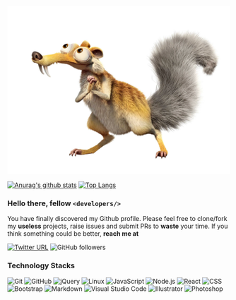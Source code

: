 [![Header](https://github.com/condinoaljoseph/condinoaljoseph/blob/master/507616.png)](https://www.facebook.com/aljoseph.condino)

[![Anurag's github stats](https://github-readme-stats.vercel.app/api?username=condinoaljoseph&theme=monokai&show_icons=true)](https://github.com/condinoaljoseph)
[![Top Langs](https://github-readme-stats.vercel.app/api/top-langs/?username=condinoaljoseph&layout=compact&theme=monokai)](https://github.com/condinoaljoseph)

### Hello there, fellow `<developers/>`
You have finally discovered my Github profile.
Please feel free to clone/fork my **useless** projects, raise issues and submit PRs to **waste** your time.
If you think something could be better, **reach me at**

[![Twitter URL](https://img.shields.io/twitter/url?label=%40condino_aj&style=social&url=https%3A%2F%2Ftwitter.com%2Fcondino_aj)](https://twitter.com/condino_aj)
![GitHub followers](https://img.shields.io/github/followers/condinoaljoseph?style=social)

### Technology Stacks
![Git](https://img.shields.io/badge/-Git-000000?style=flat&logo=git&logoColor=F05032)
![GitHub](https://img.shields.io/badge/-GitHub-000000?style=flat&logo=github&logoColor=FFFFFF)
![jQuery](https://img.shields.io/badge/-jQuery-000000?style=flat&logo=jQuery&logoColor=0769AD)
![Linux](https://img.shields.io/badge/-Linux-000000?style=flat&logo=linux&logoColor=FCC624)
![JavaScript](https://img.shields.io/badge/-JavaScript-333333?style=flat&logo=javascript)
![Node.js](https://img.shields.io/badge/-Node.js-000000?style=flat&logo=node.js&logoColor=339933)
![React](https://img.shields.io/badge/-React-000000?style=flat&logo=React&logoColor=61DAFB)
![CSS](https://img.shields.io/badge/-CSS-333333?style=flat&logo=CSS3&logoColor=1572B6)
![Bootstrap](https://img.shields.io/badge/-Bootstrap-333333?style=flat&logo=bootstrap&logoColor=563D7C)
![Markdown](https://img.shields.io/badge/-Markdown-333333?style=flat&logo=markdown)
![Visual Studio Code](https://img.shields.io/badge/-Visual%20Studio%20Code-333333?style=flat&logo=visual-studio-code&logoColor=007ACC)
![Illustrator](https://img.shields.io/badge/-Illustrator-333333?style=flat&logo=adobe-illustrator)
![Photoshop](https://img.shields.io/badge/-Photoshop-333333?style=flat&logo=adobe-photoshop)

<!--
**condinoaljoseph/condinoaljoseph** is a ✨ _special_ ✨ repository because its `README.md` (this file) appears on your GitHub profile.

Here are some ideas to get you started:

- 🔭 I’m currently working on ...
- 🌱 I’m currently learning ...
- 👯 I’m looking to collaborate on ...
- 🤔 I’m looking for help with ...
- 💬 Ask me about ...
- 📫 How to reach me: ...
- 😄 Pronouns: ...
- ⚡ Fun fact: ...
-->
